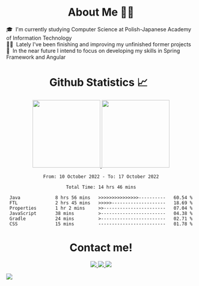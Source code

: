 <div align="center">
      <h1>About Me 👨‍🎓</h1>
</div>

<a>🎓 &nbsp;I'm currently studying Computer Science at Polish-Japanese Academy of Information Technology</a>
<br>
<a>👨‍💻 &nbsp;Lately I've been finishing and improving my unfinished former projects</a>
<br>
<a>🌱 &nbsp;In the near future I intend to focus on developing my skills in Spring Framework and Angular</a>

<div align="center">
  <h1> Github Statistics 📈 &nbsp;</h1>
  <a href="https://github.com/Franek-Antoniak">
    <img height="180em" src="https://github-readme-streak-stats.herokuapp.com?user=Franek-Antoniak&theme=github-dark-blue&date_format=M%20j%5B%2C%20Y%5D" />
    <img height="180em" src="http://github-readme-stats-local-franek-antoniak.vercel.app/api/top-langs/?username=Franek-                                                Antoniak&layout=compact&theme=github_dark&cache_seconds=7200"/>
  </a>
</div>

<div align="center">
<!--START_SECTION:waka-->

```text
From: 10 October 2022 - To: 17 October 2022

Total Time: 14 hrs 46 mins

Java             8 hrs 56 mins   >>>>>>>>>>>>>>>----------   60.54 %
FTL              2 hrs 45 mins   >>>>>--------------------   18.69 %
Properties       1 hr 2 mins     >>-----------------------   07.04 %
JavaScript       38 mins         >------------------------   04.38 %
Gradle           24 mins         >------------------------   02.71 %
CSS              15 mins         -------------------------   01.78 %
```

<!--END_SECTION:waka-->
</div>

<div id="footer" align="center">
  <h1>Contact me!</h1>
  <a href="https://www.linkedin.com/in/franciszek-antoniak/">
    <img src="https://img.shields.io/badge/LinkedIn-0077B5?style=for-the-badge&logo=linkedin&logoColor=white"/>
  </a>
  <a href="https://www.discord.com">
    <img src="https://img.shields.io/badge/Paco%232181-5865f2?&style=for-the-badge&logo=Discord&logoColor=white"/>
  </a>
  <a href="mailto:franekant123@gmail.com">
    <img src="https://img.shields.io/badge/Gmail-D14836?style=for-the-badge&logo=gmail&logoColor=white"/>
  </a>
</div>

<!--Tracker-->
![](https://hit.yhype.me/github/profile?user_id=31598277)
